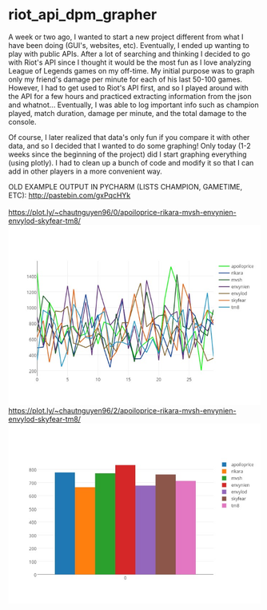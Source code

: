 # riot_api_dpm_grapher
A week or two ago, I wanted to start a new project different from what I have been doing (GUI's, websites, etc). Eventually, I ended up wanting to play with public APIs. After a lot of searching and thinking I decided to go with Riot's API since I thought it would be the most fun as I love analyzing League of Legends games on my off-time. My initial purpose was to graph only my friend's damage per minute for each of his last 50-100 games. However, I had to get used to Riot's API first, and so I played around with the API for a few hours and practiced extracting information from the json and whatnot... Eventually, I was able to log important info such as champion played, match duration, damage per minute, and the total damage to the console.</br>

Of course, I later realized that data's only fun if you compare it with other data, and so I decided that I wanted to do some graphing! Only today (1-2 weeks since the beginning of the project) did I start graphing everything (using plotly). I had to clean up a bunch of code and modify it so that I can add in other players in a more convenient way.</br>

OLD EXAMPLE OUTPUT IN PYCHARM (LISTS CHAMPION, GAMETIME, ETC): http://pastebin.com/gxPqcHYk</br></br>
https://plot.ly/~chautnguyen96/0/apoiloprice-rikara-mvsh-envynien-envylod-skyfear-tm8/
![screenshot](https://raw.githubusercontent.com/ChauTNguyen/riot_api_dpm_grapher/master/dpms_line_graph.jpeg)
https://plot.ly/~chautnguyen96/2/apoiloprice-rikara-mvsh-envynien-envylod-skyfear-tm8/
![screenshot](https://raw.githubusercontent.com/ChauTNguyen/riot_api_dpm_grapher/master/avg_dpms_bar_graph.jpeg)
